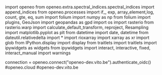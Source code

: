 import openeo
from openeo.extra.spectral_indices.spectral_indices import append_indices
from openeo.processes import if_, exp, array_element,log, count, gte, eq, sum
import folium
import numpy as np
from folium import plugins, GeoJson
import geopandas as gpd
import os
import rasterio
from rasterio.warp import calculate_default_transform, reproject, Resampling
import matplotlib.pyplot as plt
from datetime import date, datetime
from dateutil.relativedelta import *
import rioxarray
import xarray as xr
import glob
from IPython.display import display
from traitlets import traitlets
import ipywidgets as widgets 
from ipywidgets import interact, interactive, fixed, interact_manual
import warnings

connection = openeo.connect("openeo-dev.vito.be").authenticate_oidc()  #openeo.cloud  #openeo-dev.vito.be
